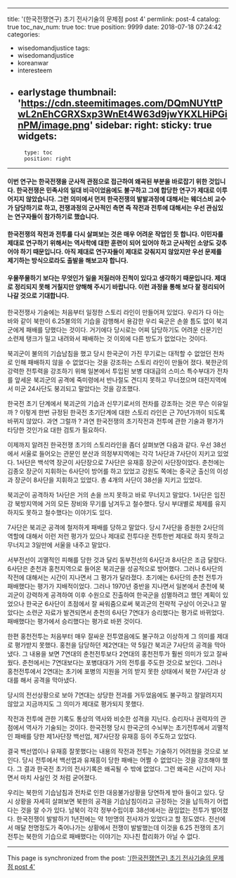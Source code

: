 
---
title: '(한국전쟁연구) 초기 전사기술의 문제점 post 4'
permlink: post-4
catalog: true
toc_nav_num: true
toc: true
position: 9999
date: 2018-07-18 07:24:42
categories:
- wisedomandjustice
tags:
- wisedomandjustice
- koreanwar
- interesteem
- earlystage
thumbnail: 'https://cdn.steemitimages.com/DQmNUYttPwL2nEhCGRXSxp3WnEt4W63d9jwYKXLHiPGinPM/image.png'
sidebar:
    right:
        sticky: true
widgets:
    -
        type: toc
        position: right
---


#### 이번 연구는 한국전쟁을 군사적 관점으로 접근하여 왜곡된 부분을 바로잡기 위한 것입니다. 한국전쟁은 민족사의 일대 비극이었음에도 불구하고 그에 합당한 연구가 제대로 이루어지지 않았습니다. 그런 의미에서 먼저 한국전쟁의 발발과정에 대해서는 웨더스비 교수가 담당하기로 하고, 전쟁과정의 군사적인 측면 즉 작전과 전투에 대해서는 우선 관심있는 연구자들이 참가하기로 했습니다. 

#### 한국전쟁의 작전과 전투를 다시 살펴보는 것은 매우 어려운 작업인 듯 합니다. 이민자를 제대로 연구하기 위해서는 역사학에 대한 훈련이 되어 있어야 하고 군사적인 소양도 갖추어야 하기 때문입니다. 아직 제대로 연구자들이 제대로 갖춰지지 않았지만 우선 문제를 제기하는 방식으로라도 출발을 해보고자 합니다.

#### 우물쭈물하기 보다는 무엇인가 일을 저질러야 진척이 있다고 생각하기 때문입니다. 제대로 정리되지 못해 거칠지만 양해해 주시기 바랍니다. 이런 과정을 통해 보다 잘 정리되어 나갈 것으로 기대합니다.

한국전쟁사 기술에는 처음부터 일정한 스토리 라인이 만들어져 있었다. 우리가 다 아는바와 같이 북한이 6.25불의의 기습을 감행해서 용감한 우리 육군은 손쓸 틈도 없이 북괴군에게 패배를 당했다는 것이다. 거기에다 당시로는 어찌 담당하기도 어려운 신문기인 소련제 탱크가 밀고 내려와서 패배하는 것 이외에 다른 방도가 없었다는 것이다. 

북괴군이 불의의 기습남침을 했고 당시 한국군이 가진 무기로는 대적할 수 없었던 전차로 인해 패배하지 않을 수 없었다는 것을 강조하는 스토리 라인이 만들어 졌다. 북한군의 강력한 전투력을 강조하기 위해 일본에서 투입된 보병 대대급의 스미스 특수부대가 전차를 앞세운 북괴군의 공격에 죽미령에서 반나절도 견디지 못하고 무너졌으며 대전지역에서 미군 24사단도 붕괴되고 말았다는 것을 강조했다.

한국전 초기 단계에서 북괴군의 기습과 신무기로서의 전차를 강조하는 것은 무슨 이유일까 ? 이렇게 한번 규정된 한국전 초기단계에 대한 스토리 라인은 근 70년가까이 되도록 바뀌지 않았다. 과연 그럴까 ? 과연 한국전쟁의 초기작전과 전투에 관한 기술과 평가가 타당한 것인가요 대한 검토가 필요하다.

이제까지 알려진 한국전쟁 초기의 스토리라인을 좀더 살펴보면 다음과 같다. 우선 38선에서 서울로 들어오는 관문인 분산과 의정부지역에는 각각 1사단과 7사단이 지키고 있었다. 1사단은 백석역 장군이 사단장으로 7사단은 유재흥 장군이 사단장이었다. 춘천에는 김종오 장군이 지휘하는 6사단이 방어를 하고 있었고 강원도 쪽에는 중국군 출신의 이성과 장군이 8사단을 지휘하고 있었다. 총 4개의 사단이 38선을 지키고 있었다. 

북괴군이 공격하자 1사단은 거의 손을 쓰지 못하고 바로 무너지고 말았다. 1사단은 임진강 북방지역에 거의 모든 장비와 무기를 남겨두고 철수했다. 당시 부대별로 체제를 유지하지도 못하고 철수했다는 이야기도 있다. 

7사단은 북괴군 공격에 철저하게 패배를 당하고 말았다. 당시 7사단을 증원한 2사단의 역할에 대해서 이런 저런 평가가 있으나 제대로 전투다운 전투한번 제대로 하지 못하고 무너지고 3일만에 서울을 내주고 말았다.

서부전선이 괴멸적인 피해를 당한 것과 달리 동부전선의 6사단과 8사단은 조금 달랐다. 6사단은 춘천과 홍천지역으로 들어온 북괴군을 성공적으로 방어했다. 그러나 6사단의 작전에 대해서는 시간이 지나면서 그 평가가 달라졌다. 초기에는 6사단의 춘천 전투가 패배했다는 평가가 지배적이었다. 그러나 1970년 중반을 지나면서 일본에서 춘천에 북괴군이 강력하게 공격하여 이후 수원으로 진출하여 한국군을 섬멸하려고 했던 계획이 있었으나 한국군 6사단이 초점에서 잘 싸워줌으로써 북괴군의 전략적 구상이 어긋나고 말았다는 소련군 자료가 발견되면서 춘천의  6사단 7연대가 승리했다는 평가로 바뀌었다. 패배했다는 평가에서 승리했다는 평가로 바뀐 것이다.

한편 홍천전투는 처음부터 매우 잘싸운 전투였음에도 불구하고 이상하게 그 의미를 제대로 평가받지 못했다. 홍천을 담당하던 제2연대는 약 5일간 북괴군 7사단의 공격을 막아냈다. 그 내용을 보면 7연대의 춘천전투보다 2연대의 홍천전투가 훨씬 의미가 있고 잘싸웠다. 춘천에서는 7연대보다는 포병대대가 거의 전투를 주도한 것으로 보인다. 그러나 홍천전투에서 2연대는 초기에 포병의 지원을 거의 받지 못한 상태에서 북한 7사단과 상대를 해서 공격을 막아냈다. 

당시의 전선상황으로 보아 7연대는 상당한 전과를 거두었음에도 불구하고 잘알려지지 않았고 지금까지도 그 의미가 제대로 평가되지 못했다. 

작전과 전투에 관한 기록도 통상의 역사와 비슷한 성격을 지닌다. 승리자나 권력자의 관점에서 역사가 기술되는 것이다. 한국전쟁 당시 한국군의 수뇌부는 초기전투에서 괴멸적인 패배를 당한 제1사단장 백선업, 제7사단장 유재흥 등이 주도하고 있었다. 

결국 백선엽이나 유재흥 잘못했다는 내용의 작전과 전투는 기술하기 어려웠을 것으로 보인다. 당시 전투에서 백선엽과 유재흥이 당한 패배는 어쩔 수 없었다는 것을 강조해야 했다. 그 결과 한국전 초기의 전사기록은 왜곡될 수 밖에 없었다. 그런 왜곡은 시간이 지나면서 마치 사실인 것 처럼 굳어졌다. 

우리는 북한의 기습남침과 전차로 인한 대응불가상황을 당연하게 받아 들이고 있다. 당시 상황을 자세히 살펴보면 북한의 공격을 기습남침이라고 규정하는 것을 납득하기 어렵다는 것을 알 수가 있다. 남북이 각각 정부수립이후 38선에서는 끊임없는 전투가 벌어졌다. 한국전쟁이 발발하기 1년전에는 약 1만명의 전사자가 있었다고 할 정도였다. 전선에서 매달 천명정도가 죽어나가는 상황에서 전쟁이 발발했는데 이것을 6.25 전쟁의 초기전투는 북한의 기습으로 패배했다는 이야기는 지나친 합리화가 아닐 수 없다.

- - -

This page is synchronized from the post: ['(한국전쟁연구) 초기 전사기술의 문제점 post 4'](https://steemit.com/@wisdomandjustice/post-4)
